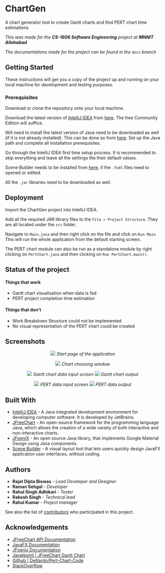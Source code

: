 # ChartGen
A chart generator tool to create Gantt charts and find PERT chart time estimations

*This was made for the **CS-1606 Software Engineering** project at **MNNIT Allahabad***

*The documentations made for the project can be found in the `docs` branch*


## Getting Started

These instructions will get you a copy of the project up and running on your local machine for development and testing purposes.

### Prerequisites

Download or clone the repository onto your local machine.

Download the latest version of [IntelliJ IDEA](https://www.jetbrains.com/idea/) from [here](https://www.jetbrains.com/idea/download). The free Community Edition will suffice.

Will need to install the latest version of Java need to be downloaded as well (if it is not already installed). This can be done so from [here](https://www.java.com/en/download/). Set up the Java path and complete all installation prerequisites. 

Go through the IntelliJ IDEA first time setup process. It is recommended to skip everything and leave all the settings the their default values.

Scene Builder needs to be installed from [here](https://gluonhq.com/products/scene-builder/), if the `.fxml` files need to opened or edited.

All the `.jar` libraries need to be downloaded as well.

## Deployment

Import the ChartGen project into IntelliJ IDEA.

Add all the required JAR library files to the `File > Project Structure`. They are all located under the `src` folder.

Navigate to `Main.java` and then right click on the file and click on `Run Main`. This will run the whole application from the default starting screen.

The PERT chart module can also be run as a standalone module by right clicking on `PertChart.java` and then clicking on `Run PertChart.main()`.

## Status of the project

#### Things that work
* Gantt chart visualisation when data is fed
* PERT project completion time estimation

#### Things that don't
* Work Breakdown Structure could not be implemented
* No visual representation of the PERT chart could be created

## Screenshots

<p align="center">
  <img src="https://github.com/rajatdiptabiswas/chart-generator-java/blob/screenshots/start.png">
  <em> Start page of the application </em>
</p>
<p align="center">
  <img src="https://github.com/rajatdiptabiswas/chart-generator-java/blob/screenshots/chart-choose.png">
  <em> Chart choosing window </em>
</p>
<p align="center">
  <img src="https://github.com/rajatdiptabiswas/chart-generator-java/blob/screenshots/gantt-1-in.png">
  <em> Gantt chart data input screen </em>
  <img src="https://github.com/rajatdiptabiswas/chart-generator-java/blob/screenshots/gantt-1-out.png">
  <em> Gantt chart output </em>
</p>
<p align="center">
  <img src="https://github.com/rajatdiptabiswas/chart-generator-java/blob/screenshots/pert-2-in.png">
  <em> PERT data input screen </em>
  <img src="https://github.com/rajatdiptabiswas/chart-generator-java/blob/screenshots/pert-2-out.png">
  <em> PERT data output </em>
</p>


## Built With

* [IntelliJ IDEA](https://www.jetbrains.com/idea/) - A Java integrated development environment for developing computer software. It is developed by JetBrains.
* [JFreeChart](www.jfree.org/jfreechart/) - An open-source framework for the programming language Java, which allows the creation of a wide variety of both interactive and non-interactive charts.
* [JFoeniX](http://www.jfoenix.com) - An open source Java library, that implements Google Material Design using Java components.
* [Scene Builder](https://gluonhq.com/products/scene-builder/) - A visual layout tool that lets users quickly design JavaFX application user interfaces, without coding.



## Authors

* **Rajat Dipta Biswas** - *Lead Developer and Designer*
* **Raman Sehgal** - *Developer*
* **Rahul Singh Adhikari** - *Tester*
* **Rakesh Singh** - *Technical lead*
* **Rahul Kumar** - *Project manager*

See also the list of [contributors](https://github.com/rajatdiptabiswas/chart-generator-java/contributors) who participated in this project.


## Acknowledgements

* [JFreeChart API Documentation](http://www.jfree.org/jfreechart/api/javadoc/index.html)
* [JavaFX Documentation](https://docs.oracle.com/javafx/2/)
* [JFoenix Documentation](http://jfoenix.com/documentation.html)
* [Javatpoint | JFreeChart Gantt Chart](https://www.javatpoint.com/jfreechart-gantt-chart)
* [Github | Delliardo/Pert-Chart-Code](https://github.com/Delliardo/Pert-Chart-Code)
* [StackOverflow](https://stackoverflow.com)
